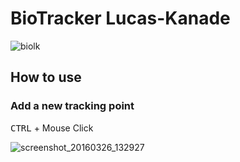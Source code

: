 # BioTracker Lucas-Kanade

![biolk](https://cloud.githubusercontent.com/assets/831215/14060070/a65f33e4-f357-11e5-9437-e9c347e40d3d.png)

## How to use

### Add a new tracking point
<kbd>CTRL</kbd> + Mouse Click

![screenshot_20160326_132927](https://cloud.githubusercontent.com/assets/831215/14060043/dd357578-f356-11e5-92d4-551ecf217640.png)
